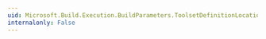 ```yaml
---
uid: Microsoft.Build.Execution.BuildParameters.ToolsetDefinitionLocations
internalonly: False
---
```

